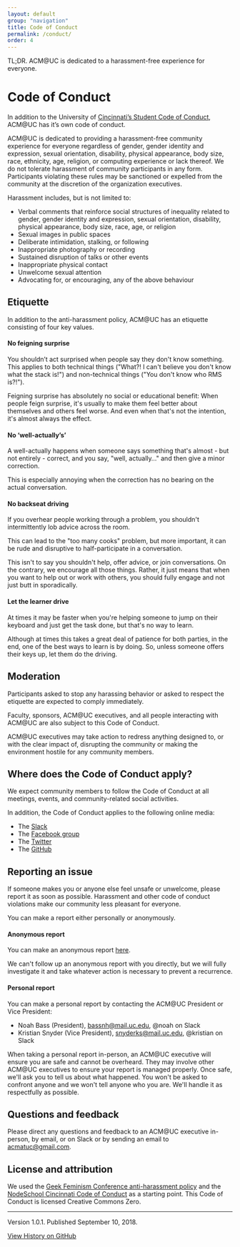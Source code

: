 ```yaml
---
layout: default
group: "navigation"
title: Code of Conduct
permalink: /conduct/
order: 4
---
```


TL;DR. ACM@UC is dedicated to a harassment-free experience for everyone.

# Code of Conduct
In addition to the University of [Cincinnati’s Student Code of Conduct](https://www.uc.edu/conduct/Code_of_Conduct.html), ACM@UC has it’s own code of conduct.

ACM@UC is dedicated to providing a harassment-free community experience for everyone regardless of gender, gender identity and expression, sexual orientation, disability, physical appearance, body size, race, ethnicity, age, religion, or computing experience or lack thereof. We do not tolerate harassment of community participants in any form. Participants violating these rules may be sanctioned or expelled from the community at the discretion of the organization executives.

Harassment includes, but is not limited to:

* Verbal comments that reinforce social structures of inequality related to gender, gender identity and expression, sexual orientation,       disability, physical appearance, body size, race, age, or religion
* Sexual images in public spaces
* Deliberate intimidation, stalking, or following
* Inappropriate photography or recording
* Sustained disruption of talks or other events
* Inappropriate physical contact
* Unwelcome sexual attention
* Advocating for, or encouraging, any of the above behaviour

## Etiquette

In addition to the anti-harassment policy, ACM@UC has an etiquette consisting of four key values.

#### No feigning surprise
You shouldn’t act surprised when people say they don't know something. This applies to both technical things ("What?! I can't believe you don't know what the stack is!") and non-technical things ("You don't know who RMS is?!").

Feigning surprise has absolutely no social or educational benefit: When people feign surprise, it's usually to make them feel better about themselves and others feel worse. And even when that's not the intention, it's almost always the effect.

#### No ‘well-actually’s’
A well-actually happens when someone says something that's almost - but not entirely - correct, and you say, "well, actually…" and then give a minor correction.

This is especially annoying when the correction has no bearing on the actual conversation.

#### No backseat driving
If you overhear people working through a problem, you shouldn't intermittently lob advice across the room.

This can lead to the "too many cooks" problem, but more important, it can be rude and disruptive to half-participate in a conversation.

This isn't to say you shouldn't help, offer advice, or join conversations. On the contrary, we encourage all those things. Rather, it just means that when you want to help out or work with others, you should fully engage and not just butt in sporadically.

#### Let the learner drive
At times it may be faster when you're helping someone to jump on their keyboard and just get the task done, but that's no way to learn.

Although at times this takes a great deal of patience for both parties, in the end, one of the best ways to learn is by doing. So, unless someone offers their keys up, let them do the driving.

## Moderation
Participants asked to stop any harassing behavior or asked to respect the etiquette are expected to comply immediately.

Faculty, sponsors, ACM@UC executives, and all people interacting with ACM@UC are also subject to this Code of Conduct.

ACM@UC executives may take action to redress anything designed to, or with the clear impact of, disrupting the community or making the environment hostile for any community members.

## Where does the Code of Conduct apply?
We expect community members to follow the Code of Conduct at all meetings, events, and community-related social activities.

In addition, the Code of Conduct applies to the following online media:
* The [Slack](http://acmcincy.slack.com/)
* The [Facebook group](http://facebook.com/groups/acmatuc)
* The [Twitter](http://twitter.com/ACMatUCorg)
* The [GitHub](http://github.com/ACMatUC)

## Reporting an issue
If someone makes you or anyone else feel unsafe or unwelcome, please report it as soon as possible. Harassment and other code of conduct violations make our community less pleasant for everyone.

You can make a report either personally or anonymously.

#### Anonymous report
You can make an anonymous report [here](https://goo.gl/forms/r3yF2xE0gU0yKaCb2).

We can't follow up an anonymous report with you directly, but we will fully investigate it and take whatever action is necessary to prevent a recurrence.

#### Personal report
You can make a personal report by contacting the ACM@UC President or Vice President:

* Noah Bass (President), [bassnh@mail.uc.edu](mailto:bassnh@mail.uc.edu), @noah on Slack
* Kristian Snyder (Vice President), [snyderks@mail.uc.edu](mailto:snyderks@mail.uc.edu), @kristian on Slack

When taking a personal report in-person, an ACM@UC executive will ensure you are safe and cannot be overheard. They may involve other ACM@UC executives to ensure your report is managed properly. Once safe, we'll ask you to tell us about what happened. You won't be asked to confront anyone and we won't tell anyone who you are. We'll handle it as respectfully as possible.

## Questions and feedback
Please direct any questions and feedback to an ACM@UC executive in-person, by email, or on Slack or by sending an email to [acmatuc@gmail.com](acmatuc@gmail.com).

## License and attribution
We used the [Geek Feminism Conference anti-harassment policy](http://geekfeminism.wikia.com/wiki/Conference_anti-harassment/Policy) and the [NodeSchool Cincinnati Code of Conduct](https://github.com/nodeschool/cincinnati/blob/master/resources/slides/index.html) as a starting point. This Code of Conduct is licensed Creative Commons Zero.

---

Version 1.0.1. Published September 10, 2018.

[View History on GitHub](https://github.com/ACMatUC/acmatuc.github.io/commits/master/conduct.md)
